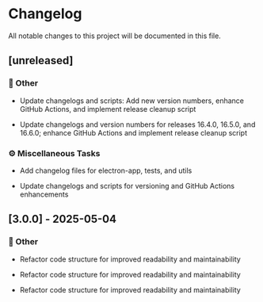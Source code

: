 <!-- markdownlint-disable -->
# Changelog

All notable changes to this project will be documented in this file.

## [unreleased]

### 💼 Other

- Update changelogs and scripts: Add new version numbers, enhance GitHub Actions, and implement release cleanup script

- Update changelogs and version numbers for releases 16.4.0, 16.5.0, and 16.6.0; enhance GitHub Actions and implement release cleanup script


### ⚙️ Miscellaneous Tasks

- Add changelog files for electron-app, tests, and utils

- Update changelogs and scripts for versioning and GitHub Actions enhancements


## [3.0.0] - 2025-05-04

### 💼 Other

- Refactor code structure for improved readability and maintainability

- Refactor code structure for improved readability and maintainability

- Refactor code structure for improved readability and maintainability


<!-- generated by git-cliff -->
